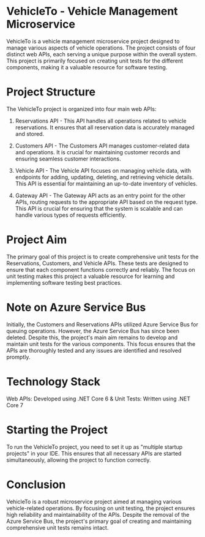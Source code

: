 # VehicleTo - Vehicle Management Microservice

VehicleTo is a vehicle management microservice project designed to manage various aspects of vehicle operations. The project consists of four distinct web APIs, each serving a unique purpose within the overall system. This project is primarily focused on creating unit tests for the different components, making it a valuable resource for software testing.

# Project Structure

The VehicleTo project is organized into four main web APIs:

1. Reservations API -
This API handles all operations related to vehicle reservations. It ensures that all reservation data is accurately managed and stored.

2. Customers API -
The Customers API manages customer-related data and operations. It is crucial for maintaining customer records and ensuring seamless customer interactions.

3. Vehicle API -
The Vehicle API focuses on managing vehicle data, with endpoints for adding, updating, deleting, and retrieving vehicle details. This API is essential for maintaining an up-to-date inventory of vehicles.

4. Gateway API -
The Gateway API acts as an entry point for the other APIs, routing requests to the appropriate API based on the request type. This API is crucial for ensuring that the system is scalable and can handle various types of requests efficiently.

# Project Aim

The primary goal of this project is to create comprehensive unit tests for the Reservations, Customers, and Vehicle APIs. These tests are designed to ensure that each component functions correctly and reliably. The focus on unit testing makes this project a valuable resource for learning and implementing software testing best practices.

# Note on Azure Service Bus

Initially, the Customers and Reservations APIs utilized Azure Service Bus for queuing operations. However, the Azure Service Bus has since been deleted. Despite this, the project's main aim remains to develop and maintain unit tests for the various components. This focus ensures that the APIs are thoroughly tested and any issues are identified and resolved promptly.

# Technology Stack

Web APIs: Developed using .NET Core 6 &
Unit Tests: Written using .NET Core 7

# Starting the Project

To run the VehicleTo project, you need to set it up as "multiple startup projects" in your IDE. This ensures that all necessary APIs are started simultaneously, allowing the project to function correctly.

# Conclusion

VehicleTo is a robust microservice project aimed at managing various vehicle-related operations. By focusing on unit testing, the project ensures high reliability and maintainability of the APIs. Despite the removal of the Azure Service Bus, the project's primary goal of creating and maintaining comprehensive unit tests remains intact.

